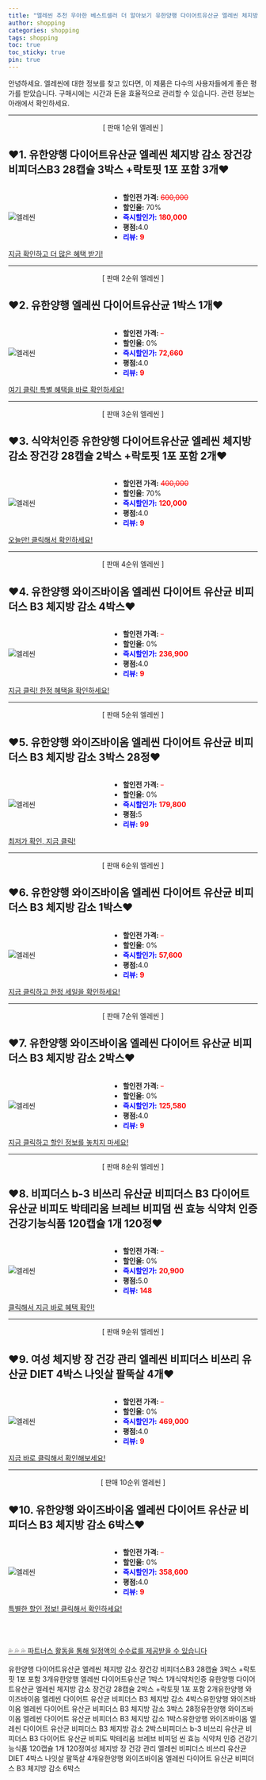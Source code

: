 ```yaml
---
title: "엘레씬 추천 우아한 베스트셀러 더 알아보기 유한양행 다이어트유산균 엘레씬 체지방 감소"
author: shopping
categories: shopping
tags: shopping
toc: true
toc_sticky: true
pin: true
---
```

안녕하세요. 엘레씬에 대한 정보를 찾고 있다면, 이 제품은 다수의 사용자들에게 좋은 평가를 받았습니다. 구매시에는 시간과 돈을 효율적으로 관리할 수 있습니다. 관련 정보는 아래에서 확인하세요.

---
<p class="toplist" style="margin: 0 auto; display: block; width: fit-content;">[ 판매 1순위 엘레씬 ]</p>

<h2><strong>❤️1. 유한양행 다이어트유산균 엘레씬 체지방 감소 장건강 비피더스B3 28캡슐 3박스 +락토핏 1포 포함 3개❤️</strong></h2>

<div style="display: flex; align-items: center;">
    <div style="flex: 0.4;">
        <img src="https://thumbnail7.coupangcdn.com/thumbnails/remote/230x230ex/image/vendor_inventory/d5bd/14b8cbaf4bc5a7dc9546ae74c9e0870abe87f70cf8c2f1d0c81c4df8823d.jpg" alt="엘레씬" style="max-width: 100%;">
    </div>
    <div style="flex: 0.6; margin-left: 10px;">
        <ul>
            <li><strong>할인전 가격:</strong> <del style="color: red;">600,000</del></li>
            <li><strong>할인율:</strong> 70%</li>
            <li><span style='color:blue'><strong>즉시할인가:</strong></span> <span style='color:red'><strong>180,000</strong></span></li>
            <li><strong>평점:</strong>4.0</li>
            <li><span style='color:blue'><strong>리뷰:</strong></span> <span style='color:red'><strong>9</strong></span></li>
        </ul>
    </div>
</div>
<div class="center">
    <a href="https://selin100587.github.io?lptag=AF9450613&subid=githubio&pageKey=8053890536&traceid=V0-153&itemId=23367270067&vendorItemId=90397543006" class="myButton">
        지금 확인하고 더 많은 혜택 받기!
    </a>
</div>


---
<p class="toplist" style="margin: 0 auto; display: block; width: fit-content;">[ 판매 2순위 엘레씬 ]</p>

<h2><strong>❤️2. 유한양행 엘레씬 다이어트유산균 1박스 1개❤️</strong></h2>

<div style="display: flex; align-items: center;">
    <div style="flex: 0.4;">
        <img src="https://thumbnail7.coupangcdn.com/thumbnails/remote/230x230ex/image/vendor_inventory/c76c/811513fdab54c9701ee46cd9acb22a7cfb3e1663f6d64be9e9f9d3ee19d1.jpg" alt="엘레씬" style="max-width: 100%;">
    </div>
    <div style="flex: 0.6; margin-left: 10px;">
        <ul>
            <li><strong>할인전 가격:</strong> <del style="color: red;">-</del></li>
            <li><strong>할인율:</strong> 0%</li>
            <li><span style='color:blue'><strong>즉시할인가:</strong></span> <span style='color:red'><strong>72,660</strong></span></li>
            <li><strong>평점:</strong>4.0</li>
            <li><span style='color:blue'><strong>리뷰:</strong></span> <span style='color:red'><strong>9</strong></span></li>
        </ul>
    </div>
</div>
<div class="center">
    <a href="https://selin100587.github.io?lptag=AF9450613&subid=githubio&pageKey=8053890536&traceid=V0-153&itemId=22599644564&vendorItemId=90638515598" class="myButton">
        여기 클릭! 특별 혜택을 바로 확인하세요!
    </a>
</div>


---
<p class="toplist" style="margin: 0 auto; display: block; width: fit-content;">[ 판매 3순위 엘레씬 ]</p>

<h2><strong>❤️3. 식약처인증 유한양행 다이어트유산균 엘레씬 체지방 감소 장건강 28캡슐 2박스 +락토핏 1포 포함 2개❤️</strong></h2>

<div style="display: flex; align-items: center;">
    <div style="flex: 0.4;">
        <img src="https://thumbnail9.coupangcdn.com/thumbnails/remote/230x230ex/image/vendor_inventory/c231/34b7d7133f415d0acaaebd9f2ece6e45924585db1e98cb2a9905c7a2b42f.jpg" alt="엘레씬" style="max-width: 100%;">
    </div>
    <div style="flex: 0.6; margin-left: 10px;">
        <ul>
            <li><strong>할인전 가격:</strong> <del style="color: red;">400,000</del></li>
            <li><strong>할인율:</strong> 70%</li>
            <li><span style='color:blue'><strong>즉시할인가:</strong></span> <span style='color:red'><strong>120,000</strong></span></li>
            <li><strong>평점:</strong>4.0</li>
            <li><span style='color:blue'><strong>리뷰:</strong></span> <span style='color:red'><strong>9</strong></span></li>
        </ul>
    </div>
</div>
<div class="center">
    <a href="https://selin100587.github.io?lptag=AF9450613&subid=githubio&pageKey=8053890536&traceid=V0-153&itemId=23367254401&vendorItemId=90397527003" class="myButton">
        오늘만! 클릭해서 확인하세요!
    </a>
</div>


---
<p class="toplist" style="margin: 0 auto; display: block; width: fit-content;">[ 판매 4순위 엘레씬 ]</p>

<h2><strong>❤️4. 유한양행 와이즈바이옴 엘레씬 다이어트 유산균 비피더스 B3 체지방 감소 4박스❤️</strong></h2>

<div style="display: flex; align-items: center;">
    <div style="flex: 0.4;">
        <img src="https://thumbnail8.coupangcdn.com/thumbnails/remote/230x230ex/image/vendor_inventory/f456/f6f65038c2ecc78c01dd91708e153b35b662dfa42d4fd721ad4ab7522c17.jpg" alt="엘레씬" style="max-width: 100%;">
    </div>
    <div style="flex: 0.6; margin-left: 10px;">
        <ul>
            <li><strong>할인전 가격:</strong> <del style="color: red;">-</del></li>
            <li><strong>할인율:</strong> 0%</li>
            <li><span style='color:blue'><strong>즉시할인가:</strong></span> <span style='color:red'><strong>236,900</strong></span></li>
            <li><strong>평점:</strong>4.0</li>
            <li><span style='color:blue'><strong>리뷰:</strong></span> <span style='color:red'><strong>9</strong></span></li>
        </ul>
    </div>
</div>
<div class="center">
    <a href="https://selin100587.github.io?lptag=AF9450613&subid=githubio&pageKey=8053890536&traceid=V0-153&itemId=23533292918&vendorItemId=90559565851" class="myButton">
        지금 클릭! 한정 혜택을 확인하세요!
    </a>
</div>


---
<p class="toplist" style="margin: 0 auto; display: block; width: fit-content;">[ 판매 5순위 엘레씬 ]</p>

<h2><strong>❤️5. 유한양행 와이즈바이옴 엘레씬 다이어트 유산균 비피더스 B3 체지방 감소 3박스 28정❤️</strong></h2>

<div style="display: flex; align-items: center;">
    <div style="flex: 0.4;">
        <img src="https://thumbnail7.coupangcdn.com/thumbnails/remote/230x230ex/image/vendor_inventory/79e8/6a48573a08df7833f00ade3c54546e820af83d1b3fe826567365808d0399.jpg" alt="엘레씬" style="max-width: 100%;">
    </div>
    <div style="flex: 0.6; margin-left: 10px;">
        <ul>
            <li><strong>할인전 가격:</strong> <del style="color: red;">-</del></li>
            <li><strong>할인율:</strong> 0%</li>
            <li><span style='color:blue'><strong>즉시할인가:</strong></span> <span style='color:red'><strong>179,800</strong></span></li>
            <li><strong>평점:</strong>5</li>
            <li><span style='color:blue'><strong>리뷰:</strong></span> <span style='color:red'><strong>99</strong></span></li>
        </ul>
    </div>
</div>
<div class="center">
    <a href="https://selin100587.github.io?lptag=AF9450613&subid=githubio&pageKey=8203818741&traceid=V0-153&itemId=23533292912&vendorItemId=90559565821" class="myButton">
        최저가 확인, 지금 클릭!
    </a>
</div>


---
<p class="toplist" style="margin: 0 auto; display: block; width: fit-content;">[ 판매 6순위 엘레씬 ]</p>

<h2><strong>❤️6. 유한양행 와이즈바이옴 엘레씬 다이어트 유산균 비피더스 B3 체지방 감소 1박스❤️</strong></h2>

<div style="display: flex; align-items: center;">
    <div style="flex: 0.4;">
        <img src="https://thumbnail8.coupangcdn.com/thumbnails/remote/230x230ex/image/vendor_inventory/dd60/8ff831585c2099c0dd73f26ed04821beb35c22971f47f1436017d58b46b3.jpg" alt="엘레씬" style="max-width: 100%;">
    </div>
    <div style="flex: 0.6; margin-left: 10px;">
        <ul>
            <li><strong>할인전 가격:</strong> <del style="color: red;">-</del></li>
            <li><strong>할인율:</strong> 0%</li>
            <li><span style='color:blue'><strong>즉시할인가:</strong></span> <span style='color:red'><strong>57,600</strong></span></li>
            <li><strong>평점:</strong>4.0</li>
            <li><span style='color:blue'><strong>리뷰:</strong></span> <span style='color:red'><strong>9</strong></span></li>
        </ul>
    </div>
</div>
<div class="center">
    <a href="https://selin100587.github.io?lptag=AF9450613&subid=githubio&pageKey=8053890536&traceid=V0-153&itemId=23533292910&vendorItemId=90559565814" class="myButton">
        지금 클릭하고 한정 세일을 확인하세요!
    </a>
</div>


---
<p class="toplist" style="margin: 0 auto; display: block; width: fit-content;">[ 판매 7순위 엘레씬 ]</p>

<h2><strong>❤️7. 유한양행 와이즈바이옴 엘레씬 다이어트 유산균 비피더스 B3 체지방 감소 2박스❤️</strong></h2>

<div style="display: flex; align-items: center;">
    <div style="flex: 0.4;">
        <img src="https://thumbnail8.coupangcdn.com/thumbnails/remote/230x230ex/image/vendor_inventory/ac75/da818c2f144b920218cc3153d76675a857087a015d6fe581d6078c46f3d4.jpg" alt="엘레씬" style="max-width: 100%;">
    </div>
    <div style="flex: 0.6; margin-left: 10px;">
        <ul>
            <li><strong>할인전 가격:</strong> <del style="color: red;">-</del></li>
            <li><strong>할인율:</strong> 0%</li>
            <li><span style='color:blue'><strong>즉시할인가:</strong></span> <span style='color:red'><strong>125,580</strong></span></li>
            <li><strong>평점:</strong>4.0</li>
            <li><span style='color:blue'><strong>리뷰:</strong></span> <span style='color:red'><strong>9</strong></span></li>
        </ul>
    </div>
</div>
<div class="center">
    <a href="https://selin100587.github.io?lptag=AF9450613&subid=githubio&pageKey=8053890536&traceid=V0-153&itemId=23533292919&vendorItemId=90727858555" class="myButton">
        지금 클릭하고 할인 정보를 놓치지 마세요!
    </a>
</div>


---
<p class="toplist" style="margin: 0 auto; display: block; width: fit-content;">[ 판매 8순위 엘레씬 ]</p>

<h2><strong>❤️8. 비피더스 b-3 비쓰리 유산균 비피더스 B3 다이어트 유산균 비피도 박테리움 브레브 비피덤 씬 효능 식약처 인증 건강기능식품 120캡슐 1개 120정❤️</strong></h2>

<div style="display: flex; align-items: center;">
    <div style="flex: 0.4;">
        <img src="https://thumbnail8.coupangcdn.com/thumbnails/remote/230x230ex/image/vendor_inventory/43e4/80204202ff11f54a0a96f20e44f41b4156e74c4268a8b6d67ca6a0f2c757.jpg" alt="엘레씬" style="max-width: 100%;">
    </div>
    <div style="flex: 0.6; margin-left: 10px;">
        <ul>
            <li><strong>할인전 가격:</strong> <del style="color: red;">-</del></li>
            <li><strong>할인율:</strong> 0%</li>
            <li><span style='color:blue'><strong>즉시할인가:</strong></span> <span style='color:red'><strong>20,900</strong></span></li>
            <li><strong>평점:</strong>5.0</li>
            <li><span style='color:blue'><strong>리뷰:</strong></span> <span style='color:red'><strong>148</strong></span></li>
        </ul>
    </div>
</div>
<div class="center">
    <a href="https://selin100587.github.io?lptag=AF9450613&subid=githubio&pageKey=8088124856&traceid=V0-153&itemId=22436034263&vendorItemId=89525976682" class="myButton">
        클릭해서 지금 바로 혜택 확인!
    </a>
</div>


---
<p class="toplist" style="margin: 0 auto; display: block; width: fit-content;">[ 판매 9순위 엘레씬 ]</p>

<h2><strong>❤️9. 여성 체지방 장 건강 관리 엘레씬 비피더스 비쓰리 유산균 DIET 4박스 나잇살 팔뚝살 4개❤️</strong></h2>

<div style="display: flex; align-items: center;">
    <div style="flex: 0.4;">
        <img src="https://thumbnail6.coupangcdn.com/thumbnails/remote/230x230ex/image/vendor_inventory/a068/cb716a241b54017b6cdbcd06a050bd905db96efc81bdbb7af2d75206acc8.jpg" alt="엘레씬" style="max-width: 100%;">
    </div>
    <div style="flex: 0.6; margin-left: 10px;">
        <ul>
            <li><strong>할인전 가격:</strong> <del style="color: red;">-</del></li>
            <li><strong>할인율:</strong> 0%</li>
            <li><span style='color:blue'><strong>즉시할인가:</strong></span> <span style='color:red'><strong>469,000</strong></span></li>
            <li><strong>평점:</strong>4.0</li>
            <li><span style='color:blue'><strong>리뷰:</strong></span> <span style='color:red'><strong>9</strong></span></li>
        </ul>
    </div>
</div>
<div class="center">
    <a href="https://selin100587.github.io?lptag=AF9450613&subid=githubio&pageKey=8053890536&traceid=V0-153&itemId=23006389385&vendorItemId=90040271463" class="myButton">
        지금 바로 클릭해서 확인해보세요!
    </a>
</div>


---
<p class="toplist" style="margin: 0 auto; display: block; width: fit-content;">[ 판매 10순위 엘레씬 ]</p>

<h2><strong>❤️10. 유한양행 와이즈바이옴 엘레씬 다이어트 유산균 비피더스 B3 체지방 감소 6박스❤️</strong></h2>

<div style="display: flex; align-items: center;">
    <div style="flex: 0.4;">
        <img src="https://thumbnail10.coupangcdn.com/thumbnails/remote/230x230ex/image/vendor_inventory/2369/2f7d209477128695202bd0a289c8325e7de3e8b66fd71889e424aeeb2b5e.jpg" alt="엘레씬" style="max-width: 100%;">
    </div>
    <div style="flex: 0.6; margin-left: 10px;">
        <ul>
            <li><strong>할인전 가격:</strong> <del style="color: red;">-</del></li>
            <li><strong>할인율:</strong> 0%</li>
            <li><span style='color:blue'><strong>즉시할인가:</strong></span> <span style='color:red'><strong>358,600</strong></span></li>
            <li><strong>평점:</strong>4.0</li>
            <li><span style='color:blue'><strong>리뷰:</strong></span> <span style='color:red'><strong>9</strong></span></li>
        </ul>
    </div>
</div>
<div class="center">
    <a href="https://selin100587.github.io?lptag=AF9450613&subid=githubio&pageKey=8053890536&traceid=V0-153&itemId=23533292914&vendorItemId=90559565831" class="myButton">
        특별한 할인 정보! 클릭해서 확인하세요!
    </a>
</div>

<br><br><br>[💦 💦 💦 파트너스 활동을 통해 일정액의 수수료를 제공받을 수 있습니다](https://link.coupang.com/a/bcpT2c)<br><br>유한양행 다이어트유산균 엘레씬 체지방 감소 장건강 비피더스B3 28캡슐 3박스 +락토핏 1포 포함 3개유한양행 엘레씬 다이어트유산균 1박스 1개식약처인증 유한양행 다이어트유산균 엘레씬 체지방 감소 장건강 28캡슐 2박스 +락토핏 1포 포함 2개유한양행 와이즈바이옴 엘레씬 다이어트 유산균 비피더스 B3 체지방 감소 4박스유한양행 와이즈바이옴 엘레씬 다이어트 유산균 비피더스 B3 체지방 감소 3박스 28정유한양행 와이즈바이옴 엘레씬 다이어트 유산균 비피더스 B3 체지방 감소 1박스유한양행 와이즈바이옴 엘레씬 다이어트 유산균 비피더스 B3 체지방 감소 2박스비피더스 b-3 비쓰리 유산균 비피더스 B3 다이어트 유산균 비피도 박테리움 브레브 비피덤 씬 효능 식약처 인증 건강기능식품 120캡슐 1개 120정여성 체지방 장 건강 관리 엘레씬 비피더스 비쓰리 유산균 DIET 4박스 나잇살 팔뚝살 4개유한양행 와이즈바이옴 엘레씬 다이어트 유산균 비피더스 B3 체지방 감소 6박스
